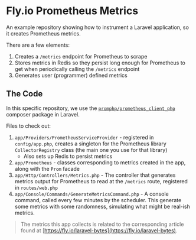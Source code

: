 # Fly.io Prometheus Metrics

An example repository showing how to instrument a Laravel application, so it creates Prometheus metrics.

There are a few elements:

1. Creates a `/metrics` endpoint for Prometheus to scrape
2. Stores metrics in Redis so they persist long enough for Prometheus to get when periodically calling the `/metrics` endpoint
3. Generates user (programmer) defined metrics

## The Code

In this specific repository, we use the [`promphp/prometheus_client_php`](https://github.com/PromPHP/prometheus_client_php) composer package in Laravel.

Files to check out:

1. `app/Providers/PrometheusServiceProvider` - registered in `config/app.php`, creates a singleton for the Prometheus library `CollectorRegistry` class (the main one you use for that library)
    - Also sets up Redis to persist metrics
2. `app/Prometheus` - classes corresponding to metrics created in the app, along with the `Prom` facade
3. `app/Http/Controllers/Metrics.php` - The controller that generates metrics output for Prometheus to read at the `/metrics` route, registered in `routes/web.php`
4. `app/Console/Commands/GenerateMetricsCommand.php` - A console command, called every few minutes by the scheduler. This generate some metrics with some randomness, simulating what might be real-ish metrics.

> The metrics this app collects is related to the corresponding article found at [https://fly.io/laravel-bytes](https://fly.io/laravel-bytes).
